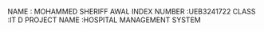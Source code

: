 NAME : MOHAMMED SHERIFF AWAL
INDEX NUMBER :UEB3241722 
CLASS :IT D
PROJECT NAME :HOSPITAL MANAGEMENT SYSTEM 
